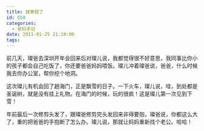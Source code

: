 ```yaml
---
title: 放寒假了
id: 550
categories:
  - 爸妈手记
date: 2011-01-25 21:10:00
tags:
---
```


前几天，璨爸去深圳开年会回来后对璨儿说，我都觉得很不好意思，我同事比你小的孩子都会自己吃饭了，你还要爸爸妈妈喂饭。璨儿冲着璨爸说，爸爸，什么时候我去你办公室，帮你挖个地洞。

这次璨儿有机会回了趟海门，正是飘雪的日子。一下火车，璨儿说，哇，到处都是圣诞树，就是没有挂上礼物。在海门的时候，玩的很疯！这是璨儿第一次见到下雪！

年前最后一次修剪头发了，跟璨爸修剪完头发回来非得要抱，璨爸说，你都这么大了，重的把爸爸的手抱断了怎么办。璨儿说，那就让妈妈重新找个老公。哈哈！
<div style="position: absolute; display: none; z-index: 9999;" id="livemargins_control">![](chrome://livemargins/skin/monitor-background-horizontal.png)	![](chrome://livemargins/skin/monitor-background-vertical.png)	![](chrome://livemargins/skin/monitor-play-button.png)</div>